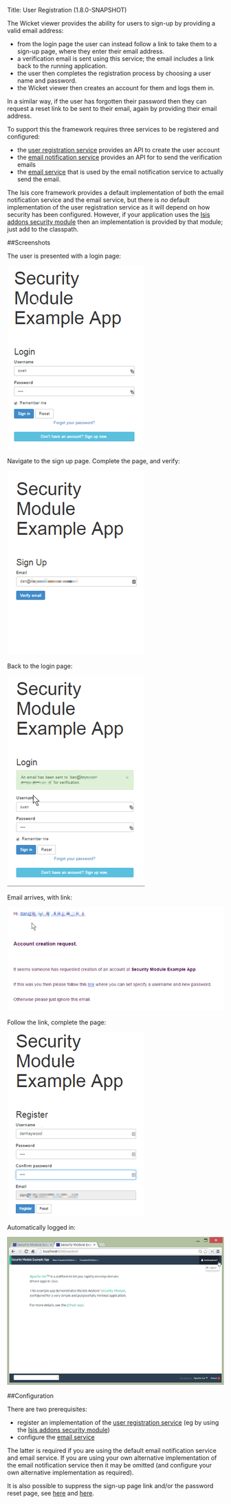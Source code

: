 Title: User Registration (1.8.0-SNAPSHOT)

The Wicket viewer provides the ability for users to sign-up by providing a valid email address:

* from the login page the user can instead follow a link to take them to a sign-up page, where they enter their email address.
* a verification email is sent using this service; the email includes a link back to the running application.
* the user then completes the registration process by choosing a user name and password.
* the Wicket viewer then creates an account for them and logs them in.

In a similar way, if the user has forgotten their password then they can request a reset link to be sent to their email, again by providing their email address.

To support this the framework requires three services to be registered and configured:

* the [user registration service](./../../../reference/services/user-registration-service.html) provides an API to create the user account
* the [email notification service](./../../../reference/services/email-notification-service.html) provides an API for to send the verification emails
* the [email service](./../../../reference/services/email-service.html) that is used by the email notification service to actually send the email.

The Isis core framework provides a default implementation of both the email notification service and the email service, but there is *no* default implementation of the user registration service as it will depend on how security has been configured.  However, if your application uses the [Isis addons security module](https://github.com/isisaddons/isis-module-security) then an implementation is provided by that module; just add to the classpath.

##Screenshots

The user is presented with a login page:

![](images/login-page-default.png)

Navigate to the sign up page.  Complete the page, and verify:

![](images/sign-up-page.png)

Back to the login page:

![](images/sign-up-login-page-after-sign-up.png)

Email arrives, with link:

![](images/sign-up-email-with-verification-link.png)

Follow the link, complete the page:

![](images/sign-up-registration-page.png)

Automatically logged in:

![](images/sign-up-after-registration.png)

##Configuration

There are two prerequisites:

* register an implementation of the [user registration service](./../../../reference/services/user-registration-service.html) (eg by using the [Isis addons security module](https://github.com/isisaddons/isis-module-security))
* configure the [email service](./../../../reference/services/email-service.html)

The latter is required if you are using the default email notification service and email service.  If you are using your own alternative implementation of the email notification service then it may be omitted (and configure your own alternative implementation as required).

It is also possible to suppress the sign-up page link and/or the password reset page, see [here](suppressing-sign-up.html) and [here](suppressing-password-reset.html).